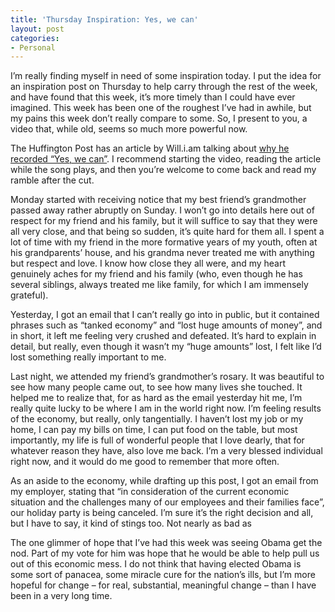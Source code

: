 ```yaml
---
title: 'Thursday Inspiration: Yes, we can'
layout: post
categories:
- Personal
---
```

I’m really finding myself in need of some inspiration today. I put the idea for an inspiration post on Thursday to help carry through the rest of the week, and have found that this week, it’s more timely than I could have ever imagined. This week has been one of the roughest I’ve had in awhile, but my pains this week don’t really compare to some. So, I present to you, a video that, while old, seems so much more powerful now.



The Huffington Post has an article by Will.i.am talking about [why he recorded “Yes, we can”][1]. I recommend starting the video, reading the article while the song plays, and then you’re welcome to come back and read my ramble after the cut.



Monday started with receiving notice that my best friend’s grandmother passed away rather abruptly on Sunday. I won’t go into details here out of respect for my friend and his family, but it will suffice to say that they were all very close, and that being so sudden, it’s quite hard for them all. I spent a lot of time with my friend in the more formative years of my youth, often at his grandparents’ house, and his grandma never treated me with anything but respect and love. I know how close they all were, and my heart genuinely aches for my friend and his family (who, even though he has several siblings, always treated me like family, for which I am immensely grateful).

Yesterday, I got an email that I can’t really go into in public, but it contained phrases such as “tanked economy” and “lost huge amounts of money”, and in short, it left me feeling very crushed and defeated. It’s hard to explain in detail, but really, even though it wasn’t my “huge amounts” lost, I felt like I’d lost something really important to me.

Last night, we attended my friend’s grandmother’s rosary. It was beautiful to see how many people came out, to see how many lives she touched. It helped me to realize that, for as hard as the email yesterday hit me, I’m really quite lucky to be where I am in the world right now. I’m feeling results of the economy, but really, only tangentially. I haven’t lost my job or my home, I can pay my bills on time, I can put food on the table, but most importantly, my life is full of wonderful people that I love dearly, that for whatever reason they have, also love me back. I’m a very blessed individual right now, and it would do me good to remember that more often.

As an aside to the economy, while drafting up this post, I got an email from my employer, stating that “in consideration of the current economic situation and the challenges many of our employees and their families face”, our holiday party is being canceled. I’m sure it’s the right decision and all, but I have to say, it kind of stings too. Not nearly as bad as

The one glimmer of hope that I’ve had this week was seeing Obama get the nod. Part of my vote for him was hope that he would be able to help pull us out of this economic mess. I do not think that having elected Obama is some sort of panacea, some miracle cure for the nation’s ills, but I’m more hopeful for change – for real, substantial, meaningful change – than I have been in a very long time.

 [1]: http://www.huffingtonpost.com/william/why-i-recorded-yes-we-can_b_84655.html